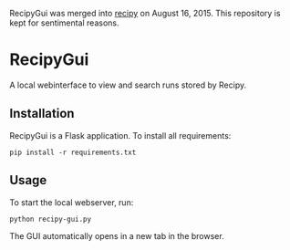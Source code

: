 RecipyGui was merged into [recipy](https://github.com/recipy/recipy) on August 16, 2015. This repository is kept for sentimental reasons.

# RecipyGui

A local webinterface to view and search runs stored by Recipy.

## Installation

RecipyGui is a Flask application. To install all requirements:

```pip install -r requirements.txt```

## Usage

To start the local webserver, run:

```python recipy-gui.py```

The GUI automatically opens in a new tab in the browser.
